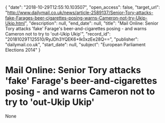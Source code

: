 {
  "date": "2018-10-29T12:55:10.103507", 
  "open_access": false, 
  "target_url": "http://www.dailymail.co.uk/news/article-2589137/Senior-Tory-attacks-fake-Farages-beer-cigarettes-posing-warns-Cameron-not-try-Ukip-Ukip.html", 
  "description": null, 
  "end_date": null, 
  "title": "Mail Online: Senior Tory attacks 'fake' Farage's beer-and-cigarettes posing - and warns Cameron not to try to 'out-Ukip Ukip'", 
  "record_id": "20181029T125510/RyJDh3YQEK6+Ik0xzEe28Q==", 
  "publisher": "dailymail.co.uk", 
  "start_date": null, 
  "subject": "European Parliament Elections 2014"
}

# Mail Online: Senior Tory attacks 'fake' Farage's beer-and-cigarettes posing - and warns Cameron not to try to 'out-Ukip Ukip'

None